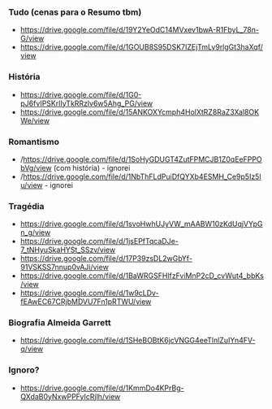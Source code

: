 ### Tudo (cenas para o Resumo tbm)
- https://drive.google.com/file/d/19Y2YeOdC14MVxev1bwA-R1FbyL_78n-G/view
- https://drive.google.com/file/d/1GOUB8S95DSK7IZEjTmLy9rlgGt3haXqf/view

### História
- https://drive.google.com/file/d/1G0-pJ6fvIPSKrlIyTkRRzlv6w5Ahg_PG/view
- https://drive.google.com/file/d/15ANKOXYcmph4HolXtRZ8RaZ3Xal8OKWe/view
### Romantismo
- /https://drive.google.com/file/d/1SoHyGDUGT4ZutFPMCJB1Z0qEeFPPObVg/view (com história) - ignorei
- /https://drive.google.com/file/d/1NbThFLdPuiDfQYXb4ESMH_Ce9p5Iz5lu/view - ignorei
### Tragédia
- https://drive.google.com/file/d/1svoHwhUJyVW_mAABW10zKdUqjVYpGn_g/view
- https://drive.google.com/file/d/1jsEPfTqcaDJe-7_tNHyuSkaHYSt_SSzv/view
- https://drive.google.com/file/d/17P39zsDL2wGbYf-91VSKSS7nnup0vAJi/view
- https://drive.google.com/file/d/1BaWRGSFHlfzFviMnP2cD_cvWut4_bbKs/view
- https://drive.google.com/file/d/1w9cLDv-fEAwEC67CRjbMDVU7Fn1pRTWU/view
### Biografia Almeida Garrett
- https://drive.google.com/file/d/1SHeBOBtK6jcVNGG4eeTlnlZuIYn4FV-q/view

### Ignoro?
- https://drive.google.com/file/d/1KmmDo4KPrBg-QXdaB0yNxwPPFyIcRjlh/view